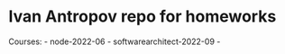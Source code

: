 # Ivan Antropov repo for homeworks

Courses:
    - node-2022-06
    - softwarearchitect-2022-09
    -